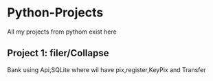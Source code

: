 # Python-Projects
 All my projects from pythom exist here 

## Project 1: filer/Collapse
Bank using Api,SQLite
 where wil have pix,register,KeyPix and Transfer

